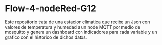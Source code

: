 # Flow-4-nodeRed-G12
Este repositorio trata de una estacion climatica que recibe un Json con valores de temperatura y humedad a un node MQTT por medio de mosquitto y genera un dashboard con indicadores para cada variable y un grafico con el historico de dichos datos.
